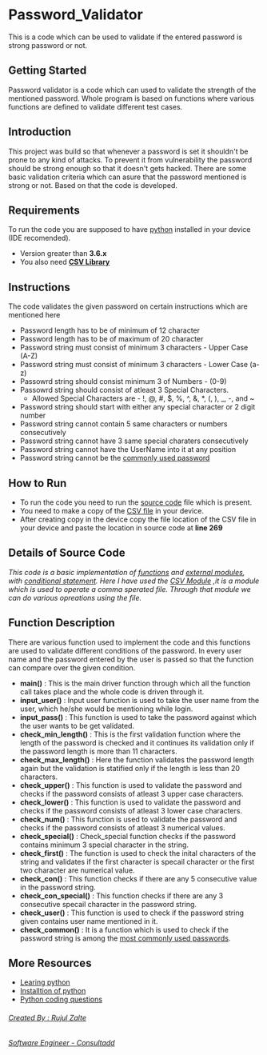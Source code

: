 # Password_Validator
This is a code which can be used to validate if the entered password is strong password or not.

## Getting Started
Password validator is a code which can used to validate the strength of the mentioned password. Whole program is based on functions where various functions are defined to validate different test cases.

## Introduction
This project was build so that whenever a password is set it shouldn't be prone to any kind of attacks. To prevent it from vulnerability the password should be strong enough so that it doesn't  gets hacked. There are some basic validation criteria which can asure that the password mentioned is strong or not. Based on that the code is developed.

## Requirements
To run the code you are supposed to have [python](https://www.python.org/downloads/) installed in your device (IDE recomended).

* Version greater than **3.6.x**
* You also need [**CSV Library**](https://stackoverflow.com/questions/41061824/install-csv-package-in-pycharm)

## Instructions
The code validates the given password on certain instructions which are mentioned here
* Password length has to be of minimum of 12 character
* Password length has to be of maximum of 20 character
* Password string must consist of minimum 3 characters - Upper Case (A-Z)
* Password string must consist of minimum 3 characters - Lower Case (a-z)
* Passowrd string should consist minimum 3 of Numbers - (0-9)
* Passowrd string should consist of atleast 3 Special Characters.
    - Allowed Special Characters are - !, @, #, $, %, ^, &, *, (, ), _, -, and ~
* Password string should start with either any special character or 2 digit number
* Password string cannot contain  5 same characters or numbers consecutively
* Password string cannot have 3 same special charaters consecutively
* Password string cannot have the UserName into it at any position
* Password string cannot be the [commonly used password](https://en.wikipedia.org/wiki/List_of_the_most_common_passwords#SplashData)

## How to Run
- To run the code you need to run the [source code](https://github.com/rujulzalte/Tic_Tac_Toe/blob/main/Tic_Tac_Toe_Game/Source_Code.py) file which is present.
- You need to make a copy of the [CSV file](https://github.com/rujulzalte/Password_Validator/blob/main/Password_Validator_Code/Common_password.csv) in your device.
- After creating copy in the device copy the file location of the CSV file in your device and paste the location in source code at **line 269** 

## Details of Source Code 
_This code is a basic implementation of [functions](https://www.w3schools.com/python/python_functions.asp) and_
_[external modules](https://www.w3schools.com/python/python_modules.asp), with [conditional statement](https://www.w3schools.com/python/python_conditions.asp).
Here I have used the [CSV Module](https://docs.python.org/3/library/csv.html#:~:text=The%20csv%20module%20implements%20classes,CSV%20format%20used%20by%20Excel.)_
_,it is a module which is used to operate a comma sperated file. Through that module we can do various opreations using the file._
  
## Function Description
There are various function used to implement the code and this functions are used to validate different conditions of the password.
In every user name and the password entered by the user is passed so that the function can compare over the given condition.
- **main()** : This is the main driver function through which all the function call takes place and the whole code is driven through it.
- **input_user()** : Input user function is used to take the user name from the user, which he/she would be mentioning while login.
- **input_pass()** : This function is used to take the password against which the user wants to be get validated. 
- **check_min_length()** : This is the first validation function where the length of the password is checked and it continues its validation only if the password length is more than 11 characters.
- **check_max_length()** : Here the function validates the password length again but the validation is statified only if the length is less than 20 characters.
- **check_upper()** : This function is used to validate the password and checks if the password consists of atleast 3 upper case characters.
- **check_lower()** : This function is used to validate the password and checks if the password consists of atleast 3 lower case characters.
- **check_num()** : This function is used to validate the password and checks if the password consists of atleast 3 numerical values.
- **check_special()** : Check_special function checks if the password contains minimum 3 special character in the string.
- **check_first()** : The function is used to check the inital characters of the string and validates if the first character is specail character or the first two character are numerical value.
- **check_con()** : This function checks if there are any 5 consecutive value in the password string.
- **check_con_special()** : This function checks if there are any 3 consecutive specail character in the password string.
- **check_user()** : This function is used to check if the password string given contains user name mentioned in it.
- **check_common()** : It is a function which is used to check if the password string is among the [most commonly used passwords](https://en.wikipedia.org/wiki/List_of_the_most_common_passwords#SplashData).


## More Resources

* [Learing python](https://www.w3schools.com/python/)
* [Installtion of python](https://www.python.org/downloads/)
* [Python coding questions](https://www.programiz.com/python-programming/examples)




###### [Created By : Rujul Zalte](https://www.linkedin.com/in/rujulzalte/)
###### [Software Engineer - Consultadd](https://consultadd.com/)

